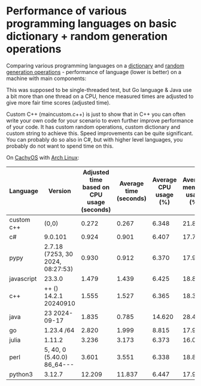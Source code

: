 # Performance of various programming languages on basic dictionary + random generation operations

Comparing various programming languages on a [dictionary](https://en.wikipedia.org/wiki/Associative_array) and [random generation operations](https://en.wikipedia.org/wiki/Linear_congruential_generator) - performance of language (lower is better) on a machine with main components:

This was supposed to be single-threaded test, but Go language & Java use a bit more than one thread on a CPU, hence measured times are adjusted to give more fair time scores (adjusted time).

Custom C++ (maincustom.c++) is just to show that in C++ you can often write your own code for your scenario to even further improve performance of your code. It has custom random operations, custom dictionary and custom string to achieve this. Speed improvements can be quite significant. You can probably do so also in C#, but with higher level languages, you probably do not want to spend time on this.

On [CachyOS](https://cachyos.org/) with [Arch Linux](https://archlinux.org/):

|  Language  |              Version               | Adjusted time based on CPU usage (seconds) | Average time (seconds) | Average CPU usage (%) | Average memory usage (%) |
|----------------------|-------------------------------------------------|--------------------------------------------|------------------------|---------------------------|------------------------------|
| custom c++ | (0,0) | 0.272 | 0.267 | 6.348 | 21.823 |
| c# | 9.0.101 | 0.924 | 0.901 | 6.407 | 17.765 |
| pypy |  2.7.18 (7253,  30 2024, 08:27:53) | 0.930 | 0.912 | 6.370 | 17.993 |
| javascript | 23.3.0 | 1.479 | 1.439 | 6.425 | 18.894 |
| c++ | ++ () 14.2.1 20240910 | 1.555 | 1.527 | 6.365 | 18.301 |
| java |  23 2024-09-17 | 1.835 | 0.785 | 14.620 | 28.451 |
| go |   1.23.4 /64 | 2.820 | 1.999 | 8.815 | 17.977 |
| julia |   1.11.2 | 3.236 | 3.173 | 6.373 | 16.006 |
| perl |    5,  40,  0 (5.40.0)   86_64--- | 3.601 | 3.551 | 6.338 | 18.814 |
| python3 |  3.12.7 | 12.209 | 11.837 | 6.447 | 17.901 |
